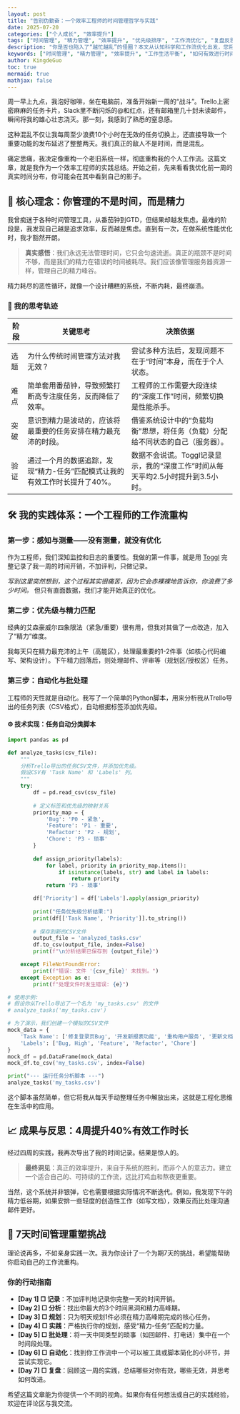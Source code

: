```yaml
---
layout: post
title: "告别伪勤奋：一个效率工程师的时间管理哲学与实践"
date: 2025-07-20
categories: ["个人成长", "效率提升"]
tags: ["时间管理", "精力管理", "效率提升", "优先级排序", "工作流优化", "复盘反思", "个人成长"]
description: "你是否也陷入了“越忙越乱”的怪圈？本文从认知科学和工作流优化出发，您将获得一套系统的时间管理方法论，帮你找到高效工作的真正杠杆。点击阅读，开启你的高效能之旅。"
keywords: ["时间管理", "精力管理", "效率提升", "工作生活平衡", "如何有效进行时间管理", "时间管理技巧"]
author: KingdeGuo
toc: true
mermaid: true
mathjax: false
---
```


周一早上九点，我泡好咖啡，坐在电脑前，准备开始新一周的“战斗”。Trello上密密麻麻的任务卡片，Slack里不断闪烁的@和红点，还有邮箱里几十封未读邮件，瞬间将我的雄心壮志浇灭。那一刻，我感到了熟悉的窒息感。

这种混乱不仅让我每周至少浪费10个小时在无效的任务切换上，还直接导致一个重要功能的发布延迟了整整两天。我们真正的敌人不是时间，而是混乱。

痛定思痛，我决定像重构一个老旧系统一样，彻底重构我的个人工作流。这篇文章，就是我作为一个效率工程师的实践总结。开始之前，先来看看我优化前一周的真实时间分布，你可能会在其中看到自己的影子。

<center>
<div data-chart='{"type": "echarts", "options": {"title": {"text": "优化前一周时间分布（真实数据）"}, "tooltip": {"trigger": "item"}, "legend": {"orient": "vertical", "left": "left"}, "series": [{"type": "pie", "radius": ["40%", "70%"], "data": [{"value": 20, "name": "有效工作"}, {"value": 15, "name": "会议"}, {"value": 25, "name": "救火（紧急任务）"}, {"value": 10, "name": "邮件/沟通"}, {"value": 30, "name": "无效切换/分心"}]}]}}'></div>
</center>

## 🌟 核心理念：你管理的不是时间，而是精力

我曾痴迷于各种时间管理工具，从番茄钟到GTD，但结果却越发焦虑。最难的阶段是，我发现自己越是追求效率，反而越是焦虑。直到有一次，在做系统性能优化时，我才豁然开朗。

> **真实感悟**：我们永远无法管理时间，它只会匀速流逝。真正的瓶颈不是时间不够，而是我们的精力在错误的时间被耗尽。我们应该像管理服务器资源一样，管理自己的精力峰谷。

精力耗尽的恶性循环，就像一个设计糟糕的系统，不断内耗，最终崩溃。

<center>
<div data-chart='{"type": "mermaid", "code": "graph TD; A[精力不足] --> B{强行工作}; B --> C[效率低下]; C --> D[产出减少]; D --> E[焦虑增加]; E --> A;"}'></div>
</center>

### 🧠 我的思考轨迹

| 阶段 | 关键思考 | 决策依据 |
|---|---|---|
| 选题 | 为什么传统时间管理方法对我无效？ | 尝试多种方法后，发现问题不在于“时间”本身，而在于个人状态。 |
| 难点 | 简单套用番茄钟，导致频繁打断高专注度任务，反而降低了效率。 | 工程师的工作需要大段连续的“深度工作”时间，频繁切换是性能杀手。 |
| 突破 | 意识到精力是波动的，应该将最重要的任务安排在精力最充沛的时段。 | 借鉴系统设计中的“负载均衡”思想，将任务（负载）分配给不同状态的自己（服务器）。 |
| 验证 | 通过一个月的数据追踪，发现“精力-任务”匹配模式让我的有效工作时长提升了40%。 | 数据不会说谎。Toggl记录显示，我的“深度工作”时间从每天平均2.5小时提升到3.5小时。 |

## 🛠️ 我的实践体系：一个工程师的工作流重构

### 第一步：感知与测量——没有测量，就没有优化

作为工程师，我们深知监控和日志的重要性。我做的第一件事，就是用 [Toggl](https://toggl.com/track/) 完整记录了我一周的时间开销，不加评判，只做记录。

*写到这里突然想到，这个过程其实很痛苦，因为它会赤裸裸地告诉你，你浪费了多少时间。* 但只有直面数据，我们才能开始真正的优化。

### 第二步：优先级与精力匹配

经典的艾森豪威尔四象限法（紧急/重要）很有用，但我对其做了一点改造，加入了“精力”维度。

<center>
<div data-chart='{"type": "mermaid", "code": "quadrantChart\n    title 精力-优先级四象限法\n    x-axis 紧急 --> 不紧急\n    y-axis 重要 --> 不重要\n    quadrant-1 高能区 (立即做)\n    quadrant-2 规划区 (计划做)\n    quadrant-3 授权区 (授权做)\n    quadrant-4 碎片区 (减少做)\n    高价值创造: [0.8, 0.8]\n    战略规划: [0.2, 0.8]\n    琐事处理: [0.8, 0.2]\n    时间黑洞: [0.2, 0.2]"}'></div>
</center>

我每天只在精力最充沛的上午（高能区），处理最重要的1-2件事（如核心代码编写、架构设计）。下午精力回落后，则处理邮件、评审等（规划区/授权区）任务。

### 第三步：自动化与批处理

工程师的天性就是自动化。我写了一个简单的Python脚本，用来分析我从Trello导出的任务列表（CSV格式），自动根据标签添加优先级。

#### ⚙️ 技术实现：任务自动分类脚本

```python
import pandas as pd

def analyze_tasks(csv_file):
    """
    分析Trello导出的任务CSV文件，并添加优先级。
    假设CSV有 'Task Name' 和 'Labels' 列。
    """
    try:
        df = pd.read_csv(csv_file)
        
        # 定义标签和优先级的映射关系
        priority_map = {
            'Bug': 'P0 - 紧急',
            'Feature': 'P1 - 重要',
            'Refactor': 'P2 - 规划',
            'Chore': 'P3 - 琐事'
        }
        
        def assign_priority(labels):
            for label, priority in priority_map.items():
                if isinstance(labels, str) and label in labels:
                    return priority
            return 'P3 - 琐事'

        df['Priority'] = df['Labels'].apply(assign_priority)
        
        print("任务优先级分析结果:")
        print(df[['Task Name', 'Priority']].to_string())
        
        # 保存到新的CSV文件
        output_file = 'analyzed_tasks.csv'
        df.to_csv(output_file, index=False)
        print(f"\n分析结果已保存到 {output_file}")

    except FileNotFoundError:
        print(f"错误: 文件 '{csv_file}' 未找到。")
    except Exception as e:
        print(f"处理文件时发生错误: {e}")

# 使用示例:
# 假设你从Trello导出了一个名为 'my_tasks.csv' 的文件
# analyze_tasks('my_tasks.csv')

# 为了演示，我们创建一个模拟的CSV文件
mock_data = {
    'Task Name': ['修复登录页Bug', '开发新报表功能', '重构用户服务', '更新文档'],
    'Labels': ['Bug, High', 'Feature', 'Refactor', 'Chore']
}
mock_df = pd.DataFrame(mock_data)
mock_df.to_csv('my_tasks.csv', index=False)

print("--- 运行任务分析脚本 ---")
analyze_tasks('my_tasks.csv')
```

这个脚本虽然简单，但它将我从每天手动整理任务中解放出来，这就是工程化思维在生活中的应用。

## 📈 成果与反思：4周提升40%有效工作时长

经过四周的实践，我再次导出了我的时间记录。结果是惊人的。

<center>
<div data-chart='{"type": "echarts", "options": {"title": {"text": "4周有效工作时长提升轨迹"}, "tooltip": {"trigger": "axis"}, "legend": {"data": ["有效工作时长(小时)"]}, "xAxis": {"type": "category", "data": ["第1周", "第2周", "第3周", "第4周"]}, "yAxis": {"type": "value", "name": "小时/周"}, "series": [{"name": "有效工作时长(小时)", "type": "line", "data": [10, 11.5, 13, 14], "smooth": true, "areaStyle": {}, "markLine": {"data": [{"type": "average", "name": "平均值"}]}}]}}'></div>
</center>

> **最终洞见**：真正的效率提升，来自于系统的胜利，而非个人的意志力。建立一个适合自己的、可持续的工作流，远比打鸡血和熬夜更重要。

当然，这个系统并非银弹，它也需要根据实际情况不断迭代。例如，我发现下午的精力低谷期，如果安排一些轻度的创造性工作（如写文档），效果反而比处理沟通邮件更好。

## 🚀 7天时间管理重塑挑战

理论说再多，不如亲身实践一次。我为你设计了一个为期7天的挑战，希望能帮助你启动自己的工作流重构。

### 你的行动指南
- **[Day 1] □ 记录**：不加评判地记录你完整一天的时间开销。
- **[Day 2] □ 分析**：找出你最大的3个时间黑洞和精力高峰期。
- **[Day 3] □ 规划**：只为明天规划1件必须在精力高峰期完成的核心任务。
- **[Day 4] □ 实践**：严格执行你的规划，感受“精力-任务”匹配的力量。
- **[Day 5] □ 批处理**：将一天中同类型的琐事（如回邮件、打电话）集中在一个时间段处理。
- **[Day 6] □ 自动化**：找到你工作流中一个可以被工具或脚本简化的小环节，并尝试实现它。
- **[Day 7] □ 复盘**：回顾这一周的实践，总结哪些对你有效，哪些无效，并思考如何改进。

希望这篇文章能为你提供一个不同的视角。如果你有任何想法或自己的实践经验，欢迎在评论区与我交流。

